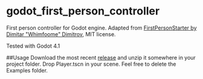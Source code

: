 # godot_first_person_controller
First person controller for Godot engine.
Adapted from [FirstPersonStarter by Dimitar "Whimfoome" Dimitrov](https://github.com/Whimfoome/godot-FirstPersonStarter), MIT license.

Tested with Godot 4.1

##Usage
Download the most recent [release](https://github.com/luciusponto/godot_first_person_controller/releases) and unzip it somewhere in your project folder. Drop Player.tscn in your scene.
Feel free to delete the Examples folder.

